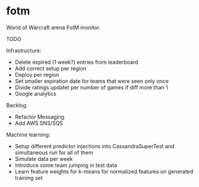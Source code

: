 fotm
====

World of Warcraft arena FotM monitor.

TODO

Infrastructure:
- Delete expired (1 week?) entries from leaderboard
- Add correct setup per region
- Deploy per region
- Set smaller expiration date for teams that were seen only once
- Divide ratings updatet per number of games if diff more than 1
- Google analytics

Backlog:
- Refactor Messaging
- Add AWS SNS/SQS

Machine learning:
- Setup different predictor injections into CassandraSuperTest and simultaneous run for all of them
- Simulate data per week
- Introduce some team jumping in test data
- Learn feature weights for k-means for normalized features on generated training set
